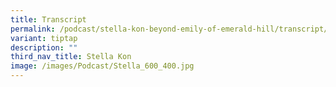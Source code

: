 ```yaml
---
title: Transcript
permalink: /podcast/stella-kon-beyond-emily-of-emerald-hill/transcript/
variant: tiptap
description: ""
third_nav_title: Stella Kon
image: /images/Podcast/Stella_600_400.jpg
---
```

